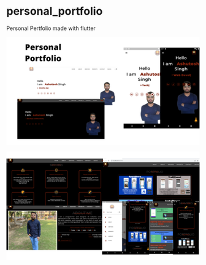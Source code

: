 # personal_portfolio

Personal Pertfolio made with flutter

<p float="center">
  <img src="screenshots/image1.png" />

</p>
<p float="center">
  <img src="screenshots/image2.png" />

</p>
